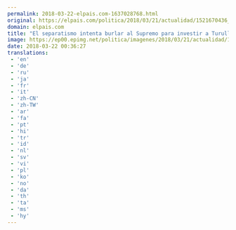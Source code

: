 ```yaml
---
permalink: 2018-03-22-elpais.com-1637028768.html
original: https://elpais.com/politica/2018/03/21/actualidad/1521670436_359276.html#?ref=rss&format=simple&link=link
domain: elpais.com
title: "El separatismo intenta burlar al Supremo para investir a Turull"
image: https://ep00.epimg.net/politica/imagenes/2018/03/21/actualidad/1521670436_359276_1521670622_rrss_normal.jpg
date: 2018-03-22 00:36:27
translations: 
 - 'en'
 - 'de'
 - 'ru'
 - 'ja'
 - 'fr'
 - 'it'
 - 'zh-CN'
 - 'zh-TW'
 - 'ar'
 - 'fa'
 - 'pt'
 - 'hi'
 - 'tr'
 - 'id'
 - 'nl'
 - 'sv'
 - 'vi'
 - 'pl'
 - 'ko'
 - 'no'
 - 'da'
 - 'th'
 - 'ta'
 - 'ms'
 - 'hy'
---
```


